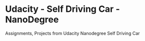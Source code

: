 # Udacity - Self Driving Car - NanoDegree
Assignments, Projects from Udacity Nanodegree Self Driving Car

